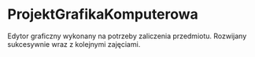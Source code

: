 # ProjektGrafikaKomputerowa
Edytor graficzny wykonany na potrzeby zaliczenia przedmiotu. Rozwijany sukcesywnie wraz z kolejnymi zajęciami.

